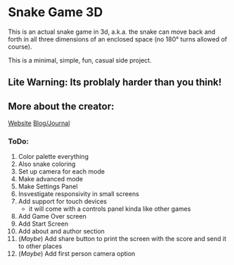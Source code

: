 # Snake Game 3D

This is an actual snake game in 3d, a.k.a. the snake can move back and forth in all three dimensions of an enclosed space (no 180° turns allowed of course).

This is a minimal, simple, fun, casual side project.

## Lite Warning: **Its problaly harder than you think!**

## More about the creator:
[Website](https://danielx-art.github.io/portfolio/)
[Blog/Journal](https://danielx-art.github.io/journal/en/?)

### ToDo:
1. Color palette everything
2. Also snake coloring
3. Set up camera for each mode
4. Make advanced mode
5. Make Settings Panel
6. Insvestigate responsivity in small screens 
7. Add support for touch devices
    - it will come with a controls panel kinda like other games
8. Add Game Over screen
9. Add Start Screen
10. Add about and author section
11. (*Maybe*) Add share button to print the screen with the score and send it to other places
12. (*Maybe*) Add first person camera option


